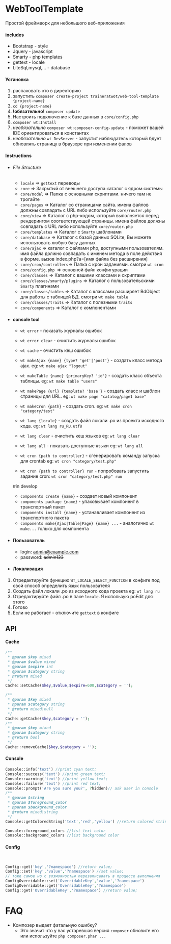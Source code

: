 # WebToolTemplate

Простой фреймворк для небольшого веб-приложения

#### includes

- Bootstrap - style
- Jquery - javascript
- Smarty - php templates
- gettext - locale
- LiteSql,mysql,... - database

#### Установка

1. распаковать это в директорию
2. запустить `composer create-project traineratwot/web-tool-template {project-name}`
3. `cd {project-name}`
4. **!обязательно!** `composer update`
5. Настроить подключение к базе данных в `core/config.php`
6. `composer wt:Install`
7. _необязательно_ `composer wt:composer-config-update` - поможет вашей IDE ориентироваться в константах
8. _необязательно_ `wt DevServer` - запустит наблюдатель который бдует обновлять страницу в браузере при изменении фалов

#### Instructions

- ###### File Structure
	- `locale` => `gettext` переводы
	- `core` => Закрытый от внешнего доступа каталог с ядром системы
	- `core/model` => Папка с основными скриптами. ничего там не трогайте
	- `core/pages` => Каталог cо страницами сайта. имена файлов должны совпадать с URL либо используйте `core/router.php`
	- `core/view` => Каталог с php-кодом, который выполняется перед рендерингом соответствующей страницы. имена файлов должны совпадать с URL либо используйте `core/router.php`
	- `core/templates` => Каталог с `Smarty` шаблонами
	- `core/database` => Каталог с базой данных SQLite, Вы можете использовать любую базу данных
	- `core/ajax` => каталог с файлами php, доступными пользователям. имя файла должно совпадать с именем метода в поле действия в форме. вызов index.php?a=[имя файла без расширения]
	- `core/cron/controllers`=> Папка с крон заданиями. смотри  `wt cron`
	- `core/config.php `=> основной файл конфигурации
	- `core/classes` => Каталог с вашими классами и скриптами
	- `core/classes/smarty/plugins` => Каталог с пользовательскими `Smarty` плагинами
	- `core/classes/tables` => Каталог с классами расширяет BdObject для работы с таблицей БД. смотри  `wt make table`
	- `core/classes/traits` => Каталог с полезными `traits`
	- `core/components` => Каталог с компонентами

- #### console tool

	- `wt error` - показать журналы ошибок
	- `wt error clear` - очистить журналы ошибок

	- `wt cache` - очистить кеш ошибок

	- `wt makeAjax {name} {type? 'get'|'post'}` - создать класс метода ajax. eg: `wt make ajax "logout"`
	- `wt makeTable {name} {primaryKey? 'id'}` - создать класс объекта таблицы. eg: `wt make table "users"`
	- `wt makePage {url} {template? 'base'}` - создать класс и шаблон страницы для URL. eg: `wt make page "catalog/page1 base"`
	- `wt makeCron {path}` - создать cron. eg: `wt make cron "category/test"`

	- `wt lang {locale}` - создать файл локали .po из проекта исходного кода. eg: `wt lang ru_RU.utf8`
	- `wt lang clear` - очистить кеш языков eg: `wt lang clear`
	- `wt lang all` - показать доступные языки eg: `wt lang all`

	- `wt cron {path to controller}` - сгенерировать команду запуска для crontab eg: `wt cron "category/test.php"`
	- `wt cron {path to controller} run` - попробовать запустить задание cron: `wt cron "category/test.php" run`

  #in develop

	- `components create {name}` - создает новый компонент
	- `components package {name}` - упаковывает компонент в транспортный пакет
	- `components install {name}` - устанавливает компонент из транспортного пакета
	- `components make{Ajax|Table|Page} {name} ...` - аналогично `wt make...` только для компонента

- #### Пользователь

	- login: ~~admin@example.com~~
	- password: ~~admin123~~

- #### Локализация

1. Отредактируйте функцию `WT_LOCALE_SELECT_FUNCTION` в конфиге под свой способ определить язык пользователя
2. Создать файл локали .po из исходного кода проекта eg: `wt lang ru`
3. Отредактируйте файл .po в паке `locale`. Я использую poEdit для этого
4. Готово
5. Если не работает - отключите `gettext` в конфиге

## API

#### Cache

```php
/**
 * @param $key mixed
 * @param $value mixed
 * @param $expire int
 * @param $category string
 * @return mixed
 */
Cache::setCache($key,$value,$expire=600,$category = '');

/**
 * @param $key mixed
 * @param $category string
 * @return mixed|null
 */
Cache::getCache($key,$category = '');
/**
 * @param $key mixed
 * @param $category string
 * @return bool
 */
Cache::removeCache($key,$category = '');
```

#### Console

```php
Console::info('text') //print cyan text;
Console::success('text') //print green text;
Console::warning('text') //print yellow text;
Console::failure('text') //print red text;
Console::prompt('Are you sure you?', ?hidden)// ask user in console
/**
 * @param $string
 * @param $foreground_color
 * @param $background_color
 * @return mixed|string
 */
Console::getColoredString('text','red','yellow') //return colored string

Console::foreground_colors //list text color
Console::background_colors //list background color
```

#### Config

```php


Config::get('key','?namespace') //return value;
Config::set('key','value','?namespace') //set value;
// тоже самое но с возможностью перезаписывать в процессе выполнения
ConfigOverridable::set('OverridableKey','value','?namespace')
ConfigOverridable::get('OverridableKey','?namespace')
Config::get('OverridableKey','?namespace') //return value;
```

# FAQ

- Композер выдает фатальную ошибку?
	- Это значит что у вас устаревшая версия `composer` обновите его или используйте `php composer.phar ...`